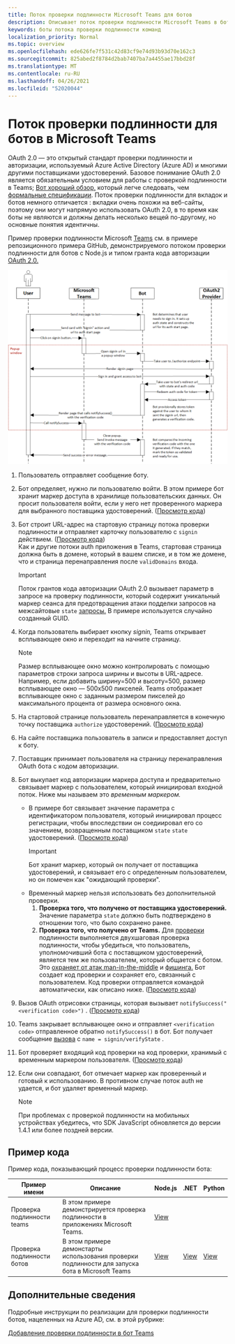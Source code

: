 ```yaml
---
title: Поток проверки подлинности Microsoft Teams для ботов
description: Описывает поток проверки подлинности Microsoft Teams в ботах
keywords: боты потока проверки подлинности команд
localization_priority: Normal
ms.topic: overview
ms.openlocfilehash: ede626fe7f531c42d83cf9e74d93b93d70e162c3
ms.sourcegitcommit: 825abed2f8784d2bab7407ba7a4455ae17bbd28f
ms.translationtype: MT
ms.contentlocale: ru-RU
ms.lasthandoff: 04/26/2021
ms.locfileid: "52020044"
---
```

# <a name="authentication-flow-for-bots-in-microsoft-teams"></a>Поток проверки подлинности для ботов в Microsoft Teams

OAuth 2.0 — это открытый стандарт проверки подлинности и авторизации, используемый Azure Active Directory (Azure AD) и многими другими поставщиками удостоверений. Базовое понимание OAuth 2.0 является обязательным условием для работы с проверкой подлинности в Teams; [Вот хороший обзор,](https://aaronparecki.com/oauth-2-simplified/) который легче следовать, чем [формальные спецификации](https://oauth.net/2/). Поток проверки подлинности для вкладок и ботов немного отличается : вкладки очень похожи на веб-сайты, поэтому они могут напрямую использовать OAuth 2.0, в то время как боты не являются и должны делать несколько вещей по-другому, но основные понятия идентичны.

Пример проверки подлинности Microsoft [Teams](https://github.com/OfficeDev/Microsoft-Teams-Samples/tree/main/samples/app-auth/nodejs) см. в примере репозиционного примера GitHub, демонстрируемого потоком проверки подлинности для ботов с Node.js и типом гранта кода авторизации [OAuth 2.0.](https://oauth.net/2/grant-types/authorization-code/)

![Схема последовательности проверки подлинности ботов](../../../assets/images/authentication/bot_auth_sequence_diagram.png)

1. Пользователь отправляет сообщение боту.
2. Бот определяет, нужно ли пользователю войти.
   В этом примере бот хранит маркер доступа в хранилище пользовательских данных. Он просит пользователя войти, если у него нет проверенного маркера для выбранного поставщика удостоверений. ([Просмотр кода](https://github.com/OfficeDev/microsoft-teams-sample-auth-node/blob/469952a26d618dbf884a3be53c7d921cc580b1e2/src/utils/AuthenticationUtils.ts#L58-L76))
3. Бот строит URL-адрес на стартовую страницу потока проверки подлинности и отправляет карточку пользователю с `signin` действием. ([Просмотр кода](https://github.com/OfficeDev/microsoft-teams-sample-auth-node/blob/469952a26d618dbf884a3be53c7d921cc580b1e2/src/dialogs/BaseIdentityDialog.ts#L160-L190))</br>
    Как и другие потоки auth приложения в Teams, стартовая страница должна быть в домене, который в вашем списке, и в том же домене, что и страница перенаправления после `validDomains` входа.
    > [!IMPORTANT] 
    > Поток грантов кода авторизации OAuth 2.0 вызывает параметр в запросе на проверку подлинности, который содержит уникальный маркер сеанса для предотвращения атаки подделки запросов на межсайтовые `state` [запросы.](https://en.wikipedia.org/wiki/Cross-site_request_forgery) В примере используется случайно созданный GUID.
4. Когда пользователь выбирает кнопку *signin,* Teams открывает всплывающее окно и переходит на начните страницу.
   > [!NOTE]
   > Размер всплывающее окно можно контролировать с помощью параметров строки запроса ширины и высоты в URL-адресе. Например, если добавить ширину=500 и высоту=500, размер всплывающее окно — 500x500 пикселей. Teams отображает всплывающее окно с заданным размером пикселей до максимального процента от размера основного окна.

5. На стартовой странице пользователь перенаправляется в конечную точку поставщика `authorize` удостоверений. ([Просмотр кода](https://github.com/OfficeDev/microsoft-teams-sample-auth-node/blob/469952a26d618dbf884a3be53c7d921cc580b1e2/public/html/auth-start.html#L51-L56))
6. На сайте поставщика пользователь в записи и предоставляет доступ к боту.
7. Поставщик принимает пользователя на страницу перенаправления OAuth бота с кодом авторизации.
8. Бот выкупает код авторизации маркера  доступа и предварительно связывает маркер с пользователем, который инициировал входной поток. Ниже мы называем это *временным маркером.*
    * В примере бот связывает значение параметра с идентификатором пользователя, который инициировал процесс регистрации, чтобы впоследствии он соедиировал его со значением, возвращенным поставщиком `state` `state` удостоверений. ([Просмотр кода](https://github.com/OfficeDev/microsoft-teams-sample-auth-node/blob/469952a26d618dbf884a3be53c7d921cc580b1e2/src/AuthBot.ts#L70-L99))
      > [!IMPORTANT] 
      > Бот хранит маркер, который он получает от поставщика удостоверений, и связывает его с определенным пользователем, но он помечен как "ожидающий проверки". 
    * Временный маркер нельзя использовать без дополнительной проверки.
      1. **Проверка того, что получено от поставщика удостоверений.** Значение параметра `state` должно быть подтверждено в отношении того, что было сохранено ранее. 
      1. **Проверка того, что получено от Teams.** Для [проверки](https://en.wikipedia.org/wiki/Man-in-the-middle_attack) подлинности выполняется двухшаговая проверка подлинности, чтобы убедиться, что пользователь, уполномочивший бота с поставщиком удостоверений, является тем же пользователем, который общается с ботом. Это [охраняет от атак man-in-the-middle](https://en.wikipedia.org/wiki/Man-in-the-middle_attack) и [фишинга.](https://en.wikipedia.org/wiki/Phishing) Бот создает код проверки и сохраняет его, связанный с пользователем. Код проверки отправляется командой автоматически, как описано ниже. ([Просмотр кода](https://github.com/OfficeDev/microsoft-teams-sample-auth-node/blob/469952a26d618dbf884a3be53c7d921cc580b1e2/src/AuthBot.ts#L100-L113))
9. Вызов OAuth отрисовки страницы, которая вызывает `notifySuccess("<verification code>")` . ([Просмотр кода](https://github.com/OfficeDev/microsoft-teams-sample-auth-node/blob/master/src/views/oauth-callback-success.hbs))
10. Teams закрывает всплывающее окно и отправляет `<verification code>` отправленное обратно `notifySuccess()` в бот. Бот получает сообщение [вызова](/bot-framework/dotnet/bot-builder-dotnet-activities#invoke) с `name = signin/verifyState` .
11. Бот проверяет входящий код проверки на код проверки, хранимый с временным маркером пользователя. ([Просмотр кода](https://github.com/OfficeDev/microsoft-teams-sample-auth-node/blob/469952a26d618dbf884a3be53c7d921cc580b1e2/src/dialogs/BaseIdentityDialog.ts#L127-L140))
12. Если они совпадают, бот отмечает маркер как проверенный и готовый к использованию. В противном случае поток auth не удается, и бот удаляет временный маркер.

    > [!NOTE]
    > При проблемах с проверкой подлинности на мобильных устройствах убедитесь, что SDK JavaScript обновляется до версии 1.4.1 или более поздней версии.

## <a name="code-sample"></a>Пример кода

Пример кода, показывающий процесс проверки подлинности бота:

| **Пример имени** | **Описание** | **Node.js** | **.NET** | **Python** |
|-----------------|----------------|--------------|----------|-----------|
| Проверка подлинности teams | В этом примере демонстрируется проверка подлинности в приложениях Microsoft Teams. | [View](https://github.com/OfficeDev/microsoft-teams-sample-auth-node) | | |
| Проверка подлинности ботов | В этом примере демонстарты использования проверки подлинности для запуска бота в Microsoft Teams | [View](https://github.com/microsoft/BotBuilder-Samples/tree/main/samples/javascript_nodejs/46.teams-auth) | [View](https://github.com/microsoft/BotBuilder-Samples/tree/main/samples/csharp_dotnetcore/46.teams-auth) | [View](https://github.com/microsoft/BotBuilder-Samples/tree/main/samples/python/46.teams-auth)

## <a name="more-details"></a>Дополнительные сведения

Подробные инструкции по реализации для проверки подлинности ботов, нацеленных на Azure AD, см. в этой рубрике:

[Добавление проверки подлинности в бот Teams](add-authentication.md)
